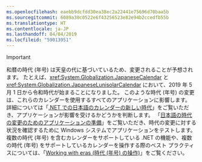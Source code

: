 ```yaml
---
ms.openlocfilehash: eaebb9dcfdd30ea38ec2a22441e75696d70baa5b
ms.sourcegitcommit: 6089a30c0522e6f43256523e82e94b2ccedfb55b
ms.translationtype: HT
ms.contentlocale: ja-JP
ms.lasthandoff: 04/04/2019
ms.locfileid: "59013951"
---
```


> [!IMPORTANT]
>  和暦の時代 (年号) は天皇の代に基づいているため、変更されることが予想されます。 たとえば、<xref:System.Globalization.JapaneseCalendar> と <xref:System.Globalization.JapaneseLunisolarCalendar> において、2019 年 5 月 1 日から令和時代が始まることになりました。 このような時代 (年号) の変更は、これらのカレンダーを使用するすべてのアプリケーションに影響します。 詳細については「[.NET での日本語のカレンダーの新しい時代](https://devblogs.microsoft.com/dotnet/handling-a-new-era-in-the-japanese-calendar-in-net/)」をご覧いただき、アプリケーションが影響を受けるかどうかを判断します。 「[日本語の時代の変更のためのアプリケーションの準備](/windows/uwp/design/globalizing/japanese-era-change)」をご覧いただき、時代の変更に対する状況を確認するために Windows システムでアプリケーションをテストします。 複数の時代 (年号) を含むカレンダーをサポートしている .NET の機能や、複数の時代 (年号) をサポートしているカレンダーを操作する際のベスト プラクティスについては、「[Working with eras (時代 (年号) の操作)](~/docs/standard/datetime/working-with-calendars.md#working-with-eras)」をご覧ください。
